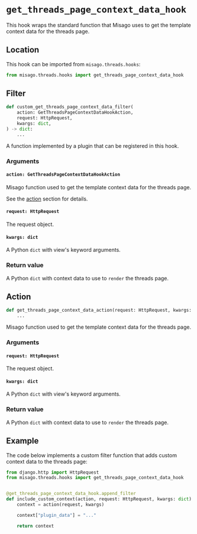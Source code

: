 # `get_threads_page_context_data_hook`

This hook wraps the standard function that Misago uses to get the template context data for the threads page.


## Location

This hook can be imported from `misago.threads.hooks`:

```python
from misago.threads.hooks import get_threads_page_context_data_hook
```


## Filter

```python
def custom_get_threads_page_context_data_filter(
    action: GetThreadsPageContextDataHookAction,
    request: HttpRequest,
    kwargs: dict,
) -> dict:
    ...
```

A function implemented by a plugin that can be registered in this hook.


### Arguments

#### `action: GetThreadsPageContextDataHookAction`

Misago function used to get the template context data for the threads page.

See the [action](#action) section for details.


#### `request: HttpRequest`

The request object.


#### `kwargs: dict`

A Python `dict` with view's keyword arguments.


### Return value

A Python `dict` with context data to use to `render` the threads page.


## Action

```python
def get_threads_page_context_data_action(request: HttpRequest, kwargs: dict) -> dict:
    ...
```

Misago function used to get the template context data for the threads page.


### Arguments

#### `request: HttpRequest`

The request object.


#### `kwargs: dict`

A Python `dict` with view's keyword arguments.


### Return value

A Python `dict` with context data to use to `render` the threads page.


## Example

The code below implements a custom filter function that adds custom context data to the threads page:

```python
from django.http import HttpRequest
from misago.threads.hooks import get_threads_page_context_data_hook


@get_threads_page_context_data_hook.append_filter
def include_custom_context(action, request: HttpRequest, kwargs: dict) -> dict:
    context = action(request, kwargs)

    context["plugin_data"] = "..."

    return context
```